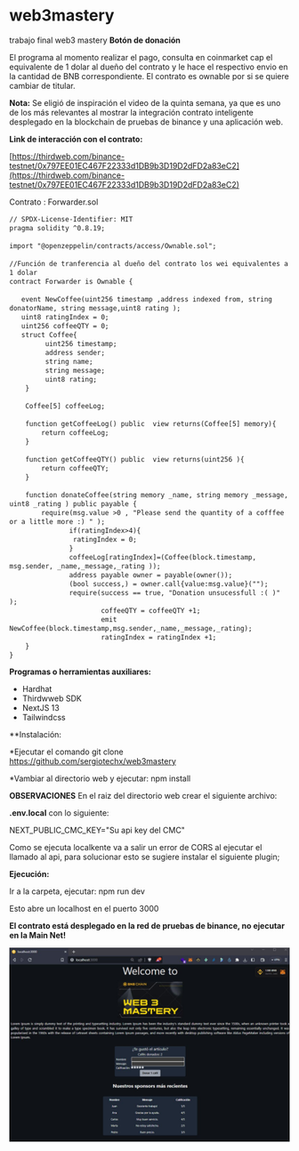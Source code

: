 # web3mastery
trabajo final web3 mastery
**Botón de donación**

El programa al momento realizar el pago, consulta en coinmarket cap el equivalente de 1 dolar al dueño del contrato y le hace el respectivo envio en la cantidad
de BNB correspondiente.
El contrato es ownable por si se quiere cambiar de titular.

**Nota:**
Se eligió de inspiración el video de la quinta semana, ya que es uno de los más relevantes al mostrar la integración contrato inteligente desplegado en la blockchain 
de pruebas de binance y una aplicación web.

**Link de interacción con el contrato:**

[https://thirdweb.com/binance-testnet/0x797EE01EC467F22333d1DB9b3D19D2dFD2a83eC2](https://thirdweb.com/binance-testnet/0x797EE01EC467F22333d1DB9b3D19D2dFD2a83eC2)

Contrato : Forwarder.sol
``` solidity 
// SPDX-License-Identifier: MIT
pragma solidity ^0.8.19;

import "@openzeppelin/contracts/access/Ownable.sol";

//Función de tranferencia al dueño del contrato los wei equivalentes a 1 dolar
contract Forwarder is Ownable {

   event NewCoffee(uint256 timestamp ,address indexed from, string donatorName, string message,uint8 rating );
   uint8 ratingIndex = 0;
   uint256 coffeeQTY = 0;
   struct Coffee{
         uint256 timestamp;
         address sender;
         string name;
         string message;
         uint8 rating;
    }
   
    Coffee[5] coffeeLog;
   
    function getCoffeeLog() public  view returns(Coffee[5] memory){
        return coffeeLog;
    }
    
    function getCoffeeQTY() public  view returns(uint256 ){
        return coffeeQTY;
    }
    
    function donateCoffee(string memory _name, string memory _message, uint8 _rating ) public payable {
        require(msg.value >0 , "Please send the quantity of a cofffee or a little more :) " );
               if(ratingIndex>4){
                ratingIndex = 0;
               }
               coffeeLog[ratingIndex]=(Coffee(block.timestamp, msg.sender, _name,_message,_rating ));
               address payable owner = payable(owner());
               (bool success,) = owner.call{value:msg.value}("");
               require(success == true, "Donation unsucessfull :( )" );
                       coffeeQTY = coffeeQTY +1;
                       emit NewCoffee(block.timestamp,msg.sender,_name,_message,_rating);
                       ratingIndex = ratingIndex +1;
    }
}
```
**Programas o herramientas auxiliares:**
* Hardhat
* Thirdwweb SDK
* NextJS 13
* Tailwindcss

**Instalación:

*Ejecutar el comando
git clone https://github.com/sergiotechx/web3mastery

*Vambiar al directorio web y ejecutar: npm install

**OBSERVACIONES**
En el raiz del directorio web crear el siguiente archivo:

**.env.local** con  lo siguiente:

NEXT_PUBLIC_CMC_KEY="Su api key del CMC"

Como se ejecuta localkente va a salir un error de CORS al ejecutar el llamado al api, para solucionar esto se sugiere instalar el siguiente plugin;
[](https://chrome.google.com/webstore/detail/allow-cors-access-control/lhobafahddgcelffkeicbaginigeejlf?hl=es)

**Ejecución:**

Ir a la carpeta, ejecutar: npm run dev

Esto abre un localhost en el puerto 3000

**El contrato está desplegado en la red de pruebas de binance, no ejecutar en la Main Net!** 

![](https://github.com/sergiotechx/web3mastery/blob/main/1coffee.jpg?raw=true)
